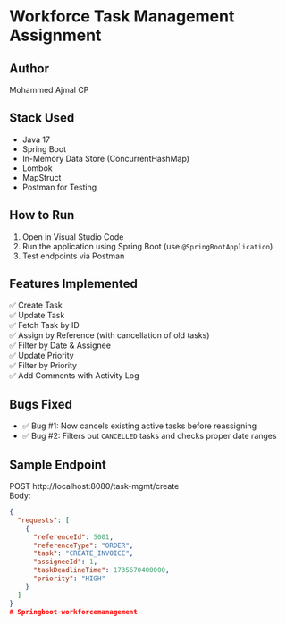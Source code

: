 # Workforce Task Management Assignment

## Author
Mohammed Ajmal CP

## Stack Used
- Java 17
- Spring Boot
- In-Memory Data Store (ConcurrentHashMap)
- Lombok
- MapStruct
- Postman for Testing

## How to Run
1. Open in Visual Studio Code
2. Run the application using Spring Boot (use `@SpringBootApplication`)
3. Test endpoints via Postman

## Features Implemented
✅ Create Task  
✅ Update Task  
✅ Fetch Task by ID  
✅ Assign by Reference (with cancellation of old tasks)  
✅ Filter by Date & Assignee  
✅ Update Priority  
✅ Filter by Priority  
✅ Add Comments with Activity Log  

## Bugs Fixed
- ✅ Bug #1: Now cancels existing active tasks before reassigning  
- ✅ Bug #2: Filters out `CANCELLED` tasks and checks proper date ranges  

## Sample Endpoint
POST http://localhost:8080/task-mgmt/create  
Body:
```json
{
  "requests": [
    {
      "referenceId": 5001,
      "referenceType": "ORDER",
      "task": "CREATE_INVOICE",
      "assigneeId": 1,
      "taskDeadlineTime": 1735670400000,
      "priority": "HIGH"
    }
  ]
}
#   S p r i n g b o o t - w o r k f o r c e m a n a g e m e n t 
 
 
